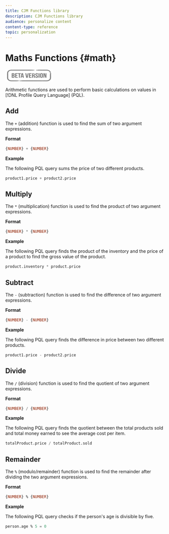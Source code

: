 ```yaml
---
title: CJM Functions library
description: CJM Functions library
audience: personalize content
content-type: reference
topic: personalization
---
```

# Maths Functions {#math}

![](../../assets/do-not-localize/badge.png)

Arithmetic functions are used to perform basic calculations on values in [!DNL Profile Query Language] (PQL).

## Add

The `+` (addition) function is used to find the sum of two argument expressions.

**Format**

```sql
{NUMBER} + {NUMBER}
```

**Example**

The following PQL query sums the price of two different products.

```sql
product1.price + product2.price
```

## Multiply

The `*` (multiplication) function is used to find the product of two argument expressions.

**Format**

```sql
{NUMBER} * {NUMBER}
```

**Example**

The following PQL query finds the product of the inventory and the price of a product to find the gross value of the product.

```sql
product.inventory * product.price
```

## Subtract

The `-` (subtraction) function is used to find the difference of two argument expressions.

**Format**

```sql
{NUMBER} - {NUMBER}
```

**Example**

The following PQL query finds the difference in price between two different products.

```sql
product1.price - product2.price
```

## Divide

The `/` (division) function is used to find the quotient of two argument expressions.

**Format**

```sql
{NUMBER} / {NUMBER}
```

**Example**

The following PQL query finds the quotient between the total products sold and total money earned to see the average cost per item.

```sql
totalProduct.price / totalProduct.sold
```

## Remainder

The `%` (modulo/remainder) function is used to find the remainder after dividing the two argument expressions. 

**Format**

```sql
{NUMBER} % {NUMBER}
```

**Example**

The following PQL query checks if the person's age is divisible by five.

```sql
person.age % 5 = 0
```
